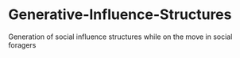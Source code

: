 # Generative-Influence-Structures
Generation of social influence structures while on the move in social foragers
